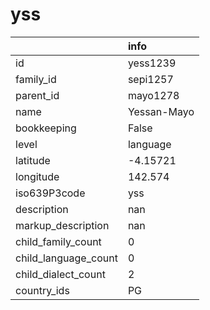 # yss
|                      | info        |
|:---------------------|:------------|
| id                   | yess1239    |
| family_id            | sepi1257    |
| parent_id            | mayo1278    |
| name                 | Yessan-Mayo |
| bookkeeping          | False       |
| level                | language    |
| latitude             | -4.15721    |
| longitude            | 142.574     |
| iso639P3code         | yss         |
| description          | nan         |
| markup_description   | nan         |
| child_family_count   | 0           |
| child_language_count | 0           |
| child_dialect_count  | 2           |
| country_ids          | PG          |